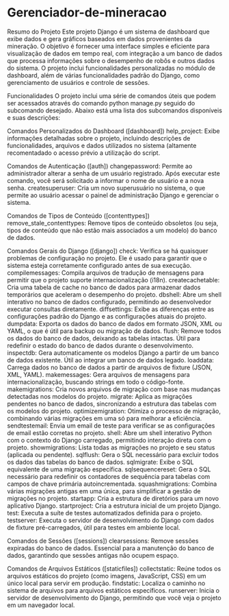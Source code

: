 # Gerenciador-de-mineracao
Resumo do Projeto
    Este projeto Django é um sistema de dashboard que exibe dados e gera gráficos baseados 
    em dados provenientes da mineração. O objetivo é fornecer uma interface simples e eficiente 
    para visualização de dados em tempo real, com integração a um banco de dados que processa 
    informações sobre o desempenho de robôs e outros dados do sistema.
    O projeto inclui funcionalidades personalizadas no módulo de dashboard, além de várias 
    funcionalidades padrão do Django, como gerenciamento de usuários e controle de sessões.

Funcionalidades
    O projeto inclui uma série de comandos úteis que podem ser acessados através do comando 
    python manage.py seguido do subcomando desejado. Abaixo está uma lista dos subcomandos 
    disponíveis e suas descrições:
    
Comandos Personalizados do Dashboard ([dashboard])
    help_project: Exibe informações detalhadas sobre o projeto, incluindo descrições de funcionalidades, 
    arquivos e dados utilizados no sistema (altamente recomentadado o acesso prévio a utilização do script.
    
Comandos de Autenticação ([auth])
    changepassword: Permite ao administrador alterar a senha de um usuário registrado. Após 
    executar este comando, você será solicitado a informar o nome de usuário e a nova senha.
    createsuperuser: Cria um novo superusuário no sistema, o que permite ao usuário acessar o 
    painel de administração Django e gerenciar o sistema.

Comandos de Tipos de Conteúdo ([contenttypes])
    remove_stale_contenttypes: Remove tipos de conteúdo obsoletos (ou seja, tipos de conteúdo 
    que não estão mais associados a um modelo) do banco de dados.

Comandos Gerais do Django ([django])
    check: Verifica se há quaisquer problemas de configuração no projeto. Ele é usado para garantir 
    que o sistema esteja corretamente configurado antes de sua execução.
    compilemessages: Compila arquivos de tradução de mensagens para permitir que o projeto suporte 
    internacionalização (i18n).
    createcachetable: Cria uma tabela de cache no banco de dados para armazenar dados temporários 
    que aceleram o desempenho do projeto.
    dbshell: Abre um shell interativo no banco de dados configurado, permitindo ao desenvolvedor 
    executar consultas diretamente.
    diffsettings: Exibe as diferenças entre as configurações padrão do Django e as configurações 
    atuais do projeto.
    dumpdata: Exporta os dados do banco de dados em formato JSON, XML ou YAML, o que é útil para 
    backup ou migração de dados.
    flush: Remove todos os dados do banco de dados, deixando as tabelas intactas. Útil para redefinir 
    o estado do banco de dados durante o desenvolvimento.
    inspectdb: Gera automaticamente os modelos Django a partir de um banco de dados existente. Útil 
    ao integrar um banco de dados legado.
    loaddata: Carrega dados no banco de dados a partir de arquivos de fixture (JSON, XML, YAML).
    makemessages: Gera arquivos de mensagens para internacionalização, buscando strings em todo o 
    código-fonte.
    makemigrations: Cria novos arquivos de migração com base nas mudanças detectadas nos modelos do 
    projeto.
    migrate: Aplica as migrações pendentes no banco de dados, sincronizando a estrutura das tabelas 
    com os modelos do projeto.
    optimizemigration: Otimiza o processo de migração, combinando várias migrações em uma só para 
    melhorar a eficiência.
    sendtestemail: Envia um email de teste para verificar se as configurações de email estão corretas 
    no projeto.
    shell: Abre um shell interativo Python com o contexto do Django carregado, permitindo interação 
    direta com o projeto.
    showmigrations: Lista todas as migrações no projeto e seu status (aplicada ou pendente).
    sqlflush: Gera o SQL necessário para excluir todos os dados das tabelas do banco de dados.
    sqlmigrate: Exibe o SQL equivalente de uma migração específica.
    sqlsequencereset: Gera o SQL necessário para redefinir os contadores de sequência para tabelas 
    com campos de chave primária autoincrementada.
    squashmigrations: Combina várias migrações antigas em uma única, para simplificar a gestão de 
    migrações no projeto.
    startapp: Cria a estrutura de diretórios para um novo aplicativo Django.
    startproject: Cria a estrutura inicial de um projeto Django.
    test: Executa a suíte de testes automatizados definida para o projeto.
    testserver: Executa o servidor de desenvolvimento do Django com dados de fixture pré-carregados, 
    útil para testes em ambiente local.

Comandos de Sessões ([sessions])
    clearsessions: Remove sessões expiradas do banco de dados. Essencial para a manutenção do banco de 
    dados, garantindo que sessões antigas não ocupem espaço.

Comandos de Arquivos Estáticos ([staticfiles])
    collectstatic: Reúne todos os arquivos estáticos do projeto (como imagens, JavaScript, CSS) em um 
    único local para servir em produção.
    findstatic: Localiza o caminho no sistema de arquivos para arquivos estáticos específicos.
    runserver: Inicia o servidor de desenvolvimento do Django, permitindo que você veja o projeto em um 
    navegador local.
